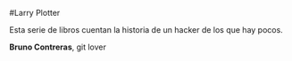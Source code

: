 #Larry Plotter

Esta serie de libros cuentan la historia de un hacker de los que hay pocos.

**Bruno Contreras**, git lover
